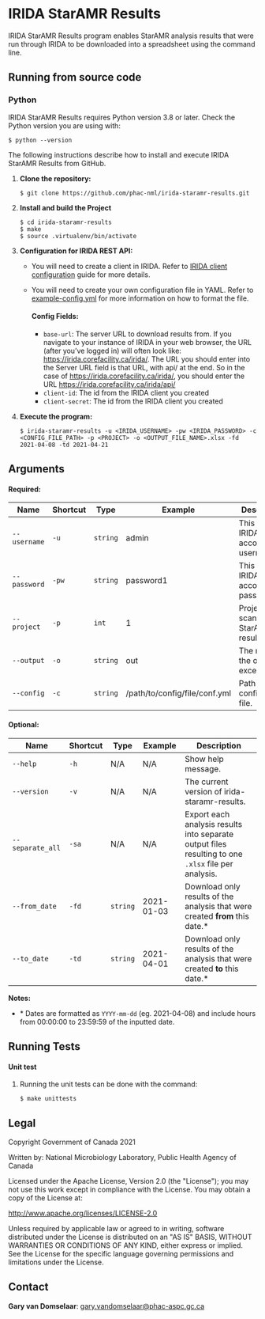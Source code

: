 # IRIDA StarAMR Results

IRIDA StarAMR Results program enables StarAMR analysis results that were run through IRIDA to be downloaded into a spreadsheet using the command line. 

## Running from source code

### Python
IRIDA StarAMR Results requires Python version 3.8 or later. Check the Python version you are using with:
```
$ python --version
```

The following instructions describe how to install and execute IRIDA StarAMR Results from GitHub.

1. __Clone the repository:__
   ```
   $ git clone https://github.com/phac-nml/irida-staramr-results.git
   ```

2. __Install and build the Project__
   ```
   $ cd irida-staramr-results
   $ make
   $ source .virtualenv/bin/activate
   ```
  

3. __Configuration for IRIDA REST API:__
   - You will need to create a client in IRIDA. Refer to [IRIDA client configuration](https://irida.corefacility.ca/documentation/user/administrator/#managing-system-clients) guide for more details.
   - You will need to create your own configuration file in YAML. Refer to [example-config.yml](example-config.yml) for more information on how to format the file.
    
        #### Config Fields:
    
        - `base-url`: The server URL to download results from. If you navigate to your instance of IRIDA in your web browser, the URL (after you’ve logged in) will often look like: https://irida.corefacility.ca/irida/. The URL you should enter into the Server URL field is that URL, with api/ at the end. So in the case of https://irida.corefacility.ca/irida/, you should enter the URL https://irida.corefacility.ca/irida/api/
        - `client-id`: The id from the IRIDA client you created
        - `client-secret`: The id from the IRIDA client you created


4. __Execute the program:__
    ```
    $ irida-staramr-results -u <IRIDA_USERNAME> -pw <IRIDA_PASSWORD> -c <CONFIG_FILE_PATH> -p <PROJECT> -o <OUTPUT_FILE_NAME>.xlsx -fd 2021-04-08 -td 2021-04-21
    ```

## Arguments

#### Required:

| Name | Shortcut | Type | Example | Description |
|------|----------|------|---------|-------------|
|`--username`|`-u`| `string` | admin |This is your IRIDA account username.|
|`--password`|`-pw`| `string` | password1 |This is your IRIDA account password.|
|`--project`|`-p`| `int` | 1 |Project(s) to scan for StarAMR results.|
|`--output`|`-o`| `string` | out |The name of the output excel file.|
|`--config`|`-c`| `string` | /path/to/config/file/conf.yml |Path to a configuration file.|

#### Optional:

| Name | Shortcut | Type | Example | Description |
|------|----------|------|---------|-------------|
|`--help`|`-h`|N/A|N/A|Show help message.|
|`--version`|`-v`|N/A|N/A|The current version of irida-staramr-results.|
|`--separate_all`|`-sa`|N/A|N/A|Export each analysis results into separate output files resulting to one `.xlsx` file per analysis.|
|`--from_date`|`-fd`|`string`|2021-01-03|Download only results of the analysis that were created **from** this date.*|
|`--to_date`|`-td`|`string`|2021-04-01|Download only results of the analysis that were created **to** this date.*|
    
__Notes:__ 
- \* Dates are formatted as `YYYY-mm-dd` (eg. 2021-04-08) and include hours from 00:00:00 to 23:59:59 of the inputted date.

## Running Tests
#### Unit test
1. Running the unit tests can be done with the command:
    ```
    $ make unittests
    ```


## Legal

Copyright Government of Canada 2021

Written by: National Microbiology Laboratory, Public Health Agency of Canada

Licensed under the Apache License, Version 2.0 (the "License"); you may not use
this work except in compliance with the License. You may obtain a copy of the
License at:

http://www.apache.org/licenses/LICENSE-2.0

Unless required by applicable law or agreed to in writing, software distributed
under the License is distributed on an "AS IS" BASIS, WITHOUT WARRANTIES OR
CONDITIONS OF ANY KIND, either express or implied. See the License for the
specific language governing permissions and limitations under the License.


## Contact

**Gary van Domselaar**: gary.vandomselaar@phac-aspc.gc.ca
